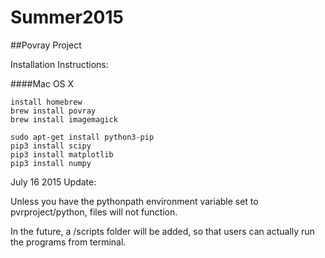# Summer2015


##Povray Project

Installation Instructions:

####Mac OS X
```
install homebrew
brew install povray
brew install imagemagick

sudo apt-get install python3-pip
pip3 install scipy
pip3 install matplotlib
pip3 install numpy
```

July 16 2015 Update:

Unless you have the pythonpath environment variable set to pvrproject/python, files will not function.

In the future, a /scripts folder will be added, so that users can actually run the programs from terminal.

